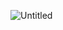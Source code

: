 ![Untitled](https://user-images.githubusercontent.com/89863498/192350782-36f44881-1d58-4d9d-b121-0737ccc255bb.gif)
